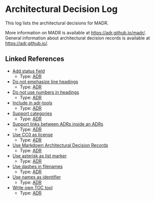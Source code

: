 # Architectural Decision Log

This log lists the architectural decisions for MADR.

More information on MADR is available at <https://adr.github.io/madr/>.
General information about architectural decision records is available at <https://adr.github.io/>.


## Linked References

* [Add status field](0008-add-status-field.md)
  * Type: [ADR](adr.md)
* [Do not emphasize line headings](0007-do-not-emphasize-line-headings.md)
  * Type: [ADR](adr.md)
* [Do not use numbers in headings](0002-do-not-use-numbers-in-headings.md)
  * Type: [ADR](adr.md)
* [Include in adr-tools](0003-include-in-adr-tools.md)
  * Type: [ADR](adr.md)
* [Support categories](0010-support-categories.md)
  * Type: [ADR](adr.md)
* [Support links between ADRs inside an ADRs](0009-support-links-between-adrs-inside-an-adrs.md)
  * Type: [ADR](adr.md)
* [Use CC0 as license](0001-use-CC0-as-license.md)
  * Type: [ADR](adr.md)
* [Use Markdown Architectural Decision Records](0000-use-markdown-architectural-decision-records.md)
  * Type: [ADR](adr.md)
* [Use asterisk as list marker](0011-use-asterisk-as-list-marker.md)
  * Type: [ADR](adr.md)
* [Use dashes in filenames](0005-use-dashes-in-filenames.md)
  * Type: [ADR](adr.md)
* [Use names as identifier](0006-use-names-as-identifier.md)
  * Type: [ADR](adr.md)
* [Write own TOC tool](0004-write-own-toc-tool.md)
  * Type: [ADR](adr.md)
